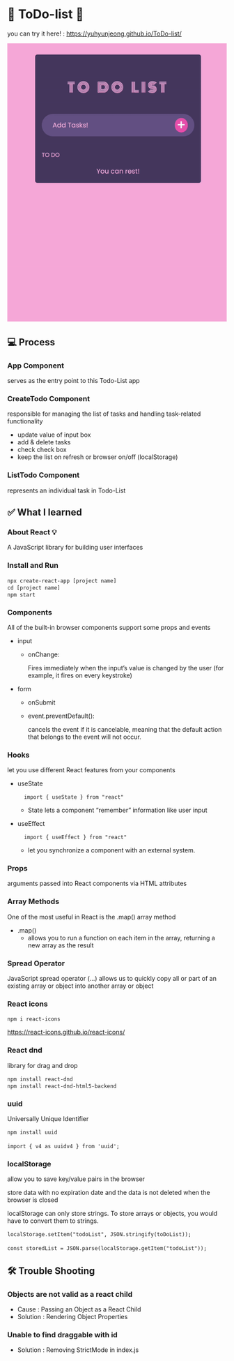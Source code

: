 # 📝 ToDo-list 📝

you can try it here! : https://yuhyunjeong.github.io/ToDo-list/

![Alt text](todolist.gif)

## 💻 Process

### App Component

serves as the entry point to this Todo-List app

### CreateTodo Component

responsible for managing the list of tasks and handling task-related functionality

- update value of input box
- add & delete tasks
- check check box
- keep the list on refresh or browser on/off (localStorage)

### ListTodo Component

represents an individual task in Todo-List

## ✅ What I learned

### About React 💡

A JavaScript library for building user interfaces

### Install and Run

```
npx create-react-app [project name]
cd [project name]
npm start
```

### Components

All of the built-in browser components support some props and events

- input

  - onChange: <p></p>
    Fires immediately when the input’s value is changed by the user (for example, it fires on every keystroke)

- form

  - onSubmit

  - event.preventDefault():

    cancels the event if it is cancelable, meaning that the default action that belongs to the event will not occur.

### Hooks

let you use different React features from your components

- useState

  ```
    import { useState } from "react"
  ```

  - State lets a component “remember” information like user input

- useEffect

  ```
    import { useEffect } from "react"
  ```

  - let you synchronize a component with an external system.

### Props

arguments passed into React components via HTML attributes

### Array Methods

One of the most useful in React is the .map() array method

- .map()
  - allows you to run a function on each item in the array, returning a new array as the result

### Spread Operator

JavaScript spread operator (...) allows us to quickly copy all or part of an existing array or object into another array or object

### React icons

```
npm i react-icons
```

https://react-icons.github.io/react-icons/

### React dnd

library for drag and drop

```
npm install react-dnd
npm install react-dnd-html5-backend
```

### uuid

Universally Unique Identifier

```
npm install uuid

import { v4 as uuidv4 } from 'uuid';
```

### localStorage

allow you to save key/value pairs in the browser<p>
store data with no expiration date and the data is not deleted when the browser is closed<p></p>
localStorage can only store strings. To store arrays or objects, you would have to convert them to strings.

```
localStorage.setItem("todoList", JSON.stringify(toDoList));

const storedList = JSON.parse(localStorage.getItem("todoList"));
```

## 🛠️ Trouble Shooting

### Objects are not valid as a react child

- Cause : Passing an Object as a React Child
- Solution : Rendering Object Properties

### Unable to find draggable with id

- Solution : Removing StrictMode in index.js
